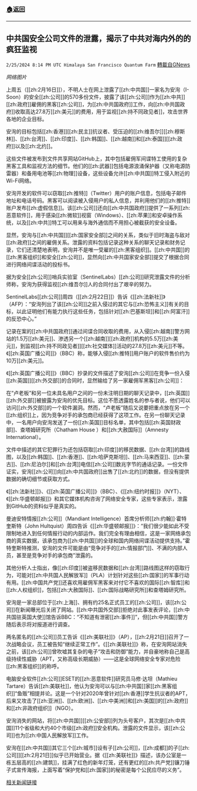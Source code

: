###  [:house:返回](README.md)
---


## 中共国安全公司文件的泄露，揭示了中共对海内外的的疯狂监视
`2/25/2024 8:14 PM UTC Himalaya San Francisco Quantum Farm` [轉載自GNews](https://gnews.org/articles/2340262)

*网络图片*

上周五（[[zh:2月16日]]），不明人士在网上泄露了[[zh:中共国]]一家名为安洵（I-Soon）的安全[[zh:公司]]的570多份文件，披露了该[[zh:公司]]作为[[zh:中共]][[zh:政府]]雇佣的黑客[[zh:公司]]，为[[zh:中共国政府]]工作，向[[zh:中共国政府]]收取高达27.8万[[zh:美元]]的费用，用于监视[[zh:持不同政见者]]，攻击世界各地的企业目标。

安洵的目标包括[[zh:香港]][[zh:民主]]抗议者、受压迫的[[zh:维吾尔]][[zh:穆斯林]]、[[zh:台湾]]、[[zh:印度]]、[[zh:韩国]]、[[zh:越南]]和[[zh:泰国]][[zh:政府]]以及[[zh:北约]]。

这些文件被发布到文件共享网站GitHub上，其中包括雇佣军间谍特工使用的复杂黑客工具和监视方法的细节。他们的[[zh:武器]]包括电源浪涌保护器（又称电源防雷器）和备用电池等[[zh:物理]]设备，这些设备允许[[zh:中共国]]特工侵入附近的Wi-Fi网络。

安洵开发的软件可以窃取[[zh:推特]]（Twitter）用户的账户信息，包括电子邮件地址和电话号码。黑客可以阅读被入侵用户的私人信息，并利用他们的[[zh:推特]]账户发布[[zh:虚假信息]]。该[[zh:公司]]还向[[zh:中共国政府]]提供了一系列[[zh:恶意软件]]，用于感染[[zh:微软]]视窗（Windows）、[[zh:苹果]]和安卓操作系统，以及[[zh:中共]]特工可以用来与海外通信而不用担心被截获的安全设备。

显然，安洵与[[zh:中共国]][[zh:国家安全部]]之间的关系，类似于旧时海盗与敌对[[zh:政府]]之间的雇佣关系。泄露的资料包括记录这种关系的聊天记录和财务记录，它们还清楚地表明，安洵并不是唯一受雇的[[zh:黑客组织]]。[[zh:中共国]]的[[zh:黑客组织]]和安全[[zh:公司]]，显然向[[zh:中共国家安全部]]提交了根据合同进行网络间谍活动的投标书。

据为安全[[zh:公司]]哨兵实验室（SentinelLabs）[[zh:公司]]研究泄露文件的分析师称，安洵为获得监视[[zh:维吾尔]]人的合同付出了艰辛的努力。

SentinelLabs[[zh:公司]]周四（[[zh:2月22日]]）告诉《[[zh:法新社]]》（AFP）：“安洵列出了该[[zh:公司]]之前入侵过的其它与[[zh:恐怖主义]]有关的目标，以此证明他们有能力执行这些任务，包括针对[[zh:巴基斯坦]]和[[zh:阿富汗]]的反恐中心。”

记录在案的[[zh:中共国政府]]通过间谍合同收取的费用，从入侵[[zh:越南]]警方网站的1.5万[[zh:美元]]、渗透另一个[[zh:越南]][[zh:政府]]机构的5.5万[[zh:美元]]，到监视[[zh:持不同政见者]][[zh:社交媒体]]活动的27.8万[[zh:美元]]不等。《[[zh:英国广播公司]]》（BBC）称，能够入侵[[zh:推特]]用户账户的软件售价约为10万[[zh:美元]]。

《[[zh:英国广播公司]]》（BBC）抄录的文件描述了安洵[[zh:公司]]在竞争一份入侵[[zh:英国]][[zh:外交部]]的合同时，显然输给了另一家雇佣军黑客[[zh:公司]]：

在“卢老板”和另一位未具名用户之间的一份未注明日期的聊天记录中，[[zh:英国]][[zh:外交部]]被披露为安洵的优先目标。这位不愿透露姓名的参与者说，他们可以访问[[zh:外交部]]的一个软件漏洞。然而，“卢老板”随后又说要把重点放在另一个[[zh:组织]]上，因为竞争对手的承包商已经获得了这项工作。在另一份聊天记录中，一名用户向安洵发送了一份[[zh:英国]]目标名单，其中包括[[zh:英国财政部]]、查塔姆研究所（Chatham House ）和[[zh:大赦国际]]（Amnesty International）。

文件中描述的其它犯罪行为还包括窃取[[zh:印度]]的移民数据、[[zh:台湾]]的路线图，以及[[zh:韩国]]、[[zh:香港]]、[[zh:哈萨克斯坦]]、[[zh:马来西亚]]、[[zh:蒙古]]、[[zh:尼泊尔]]和[[zh:台湾]]电信[[zh:公司]]数兆字节的通话记录。一份文件证实，安洵[[zh:公司]]向[[zh:中共国政府]]出售了[[zh:北约]]的数据，但没有提供数据的确切细节或获取方式。

《[[zh:法新社]]》、《[[zh:英国广播公司]]》（BBC）、《[[zh:纽约时报]]》（NYT）、《[[zh:华盛顿邮报]]》和其它媒体机构咨询了网络安全专家，这些专家表示，泄露到GitHub的资料似乎是真实的。

曼迪安特情报[[zh:公司]]（Mandiant Intelligence）首席分析师[[zh:约翰]]·霍特奎斯特（John Hultquist）周四告诉《[[zh:华盛顿邮报]]》：“我们很少能如此不受限制地进入到任何情报行动的内部运作。我们完全有理由相信，这是一家网络承包商的真实数据，该承包商为[[zh:中共国]]的全球和国内网络间谍活动提供支持。”霍特奎斯特推测，安洵的文件可能是由“竞争对手的[[zh:情报部门]]、不满的内部人员，甚至是竞争对手的承包商”泄露的。

其他分析人士指出，像[[zh:印度]]被盗移民数据和[[zh:台湾]]路线图这样的窃取行为，可能对[[zh:中共国人民解放军]]（PLA）计划针对这些[[zh:国家]]的军事行动有用。[[zh:中国共产党]]还喜欢用雇佣军黑客来对付它不喜欢的国际[[zh:智库]]和[[zh:人权组织]]，包括[[zh:大赦国际]]、[[zh:国际战略研究所]]和查塔姆研究所。

安洵是一家总部位于[[zh:上海]]、拥有约25名正式员工的[[zh:公司]]，该[[zh:公司]]在新闻曝光后关闭了网站。[[zh:中共国外交部]]拒绝对此事发表评论，[[zh:中共国驻英国大使]]馆告诉BBC：“不知道有泄密[[zh:事件]]”，但[[zh:中共国]]警方随后表示将对报道进行调查。

两名匿名的[[zh:公司]]员工告诉《[[zh:美联社]]》（AP），[[zh:2月21日]]召开了一次战略会议，员工被告知“继续正常工作”。《[[zh:美联社]]》称，在安洵网站消失之前，该[[zh:公司]]曾吹嘘其复杂的电子“攻击和防御”能力，并自豪地称自己是高级持续性威胁（APT，又称高级长期威胁）——这是全球网络安全专家对危险[[zh:黑客组织]]的称呼。

电脑安全软件[[zh:公司]]ESET的[[zh:恶意软件]]研究员马修·达坦（Mathieu Tartare）告诉[[zh:美联社]]，他认为安洵可以与[[zh:中共国]]家[[zh:黑客组织]]“鱼贩”相提并论。这是一个针对2020年曾针对[[zh:香港]]学生抗议者的APT，后来又攻击了[[zh:亚洲]]、[[zh:欧洲]]、[[zh:中美洲]]和[[zh:美国]]的[[zh:政府]]和[[zh:非政府组织]]（NGO）。

安洵消失的网站，将[[zh:中共国]][[zh:公安部]]列为头号客户，其次是[[zh:中共国]]11个省级和大约40个市级[[zh:政府]]安全机构。泄露的文件显示，该[[zh:公司]]也为[[zh:中国人民解放军]]工作。

安洵在[[zh:中共国]]其它三个[[zh:城市]]设有子[[zh:公司]]，[[zh:成都]]的子[[zh:公司]][[zh:2月21日]]似乎已开始营业。据《[[zh:美联社]]》描述，该办公室是一栋五层高的[[zh:建筑]]，挂满了红色的新年灯笼，还有更红的[[zh:共产党]]镰刀锤子式宣传海报，上面写着“保护党和[[zh:国家]]的秘密是每个公民应尽的义务”。


[相关新闻链接](https://www.breitbart.com/asia/2024/02/23/chinese-security-firm-document-dump-reveals-methods-used-spy-uyghurs-hong-kong-dissidents-overseas/)

